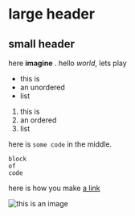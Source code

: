 # large header 
## small header 
here **imagine** .
hello *world*,
lets play 
- this is
- an unordered
- list 
1. this is 
2. an ordered 
3. list

here is `some code` in the middle.

```
block 
of 
code 
```
here is how you make [a link](https://github.com/mghann)


![this is an image](sdfdhgfjgf.jpg)
  
